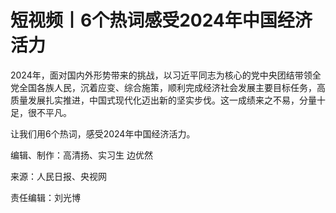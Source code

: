# 短视频丨6个热词感受2024年中国经济活力

2024年，面对国内外形势带来的挑战，以习近平同志为核心的党中央团结带领全党全国各族人民，沉着应变、综合施策，顺利完成经济社会发展主要目标任务，高质量发展扎实推进，中国式现代化迈出新的坚实步伐。这一成绩来之不易，分量十足，很不平凡。

让我们用6个热词，感受2024年中国经济活力。

编辑、制作：高清扬、实习生 边优然

来源：人民日报、央视网

责任编辑：刘光博

